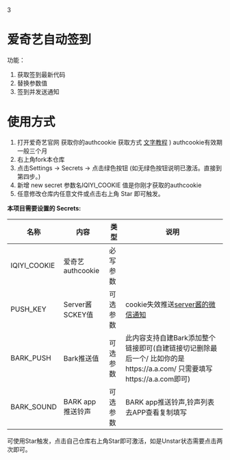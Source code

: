 3

# 爱奇艺自动签到
功能：
1. 获取签到最新代码
2. 替换参数值
3. 签到并发送通知
# 使用方式
1. 打开爱奇艺官网 获取你的authcookie  获取方式 [文字教程](https://www.jianshu.com/p/b3759d78392b) ) authcookie有效期一般三个月
2. 右上角fork本仓库
3. 点击Settings -> Secrets -> 点击绿色按钮 (如无绿色按钮说明已激活。直接到第四步。)
4. 新增 new secret  参数名IQIYI_COOKIE 值是你刚才获取的authcookie
5. 任意修改仓库内任意文件或点击右上角 Star 即可触发。

**本项目需要设置的 Secrets:**

| 名称     | 内容           |   类型     |  说明|
| -------- | ------------- |  ------ | ----- |
| IQIYI_COOKIE  | 爱奇艺authcookie   | 必写参数 |
| PUSH_KEY | Server酱SCKEY值 | 可选参数 | cookie失效推送[server酱的微信通知](http://sc.ftqq.com/3.version) |
| BARK_PUSH | Bark推送值 | 可选参数 | 此内容支持自建Bark添加整个链接即可(自建链接切记删除最后一个/  比如你的是https://a.a.com/ 只需要填写https://a.a.com即可)|
|BARK_SOUND | BARK app推送铃声|可选参数|BARK app推送铃声,铃声列表去APP查看复制填写|

可使用Star触发，点击自己仓库右上角Star即可激活，如是Unstar状态需要点击两次即可。
